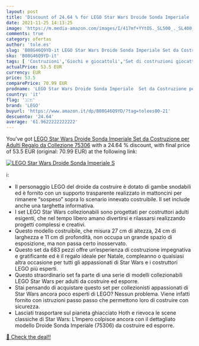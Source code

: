 ```yaml
---
layout: post
title: 'Discount of 24.64 % for LEGO Star Wars Droide Sonda Imperiale  S'
date: 2021-11-25 14:13:25
image: 'https://m.media-amazon.com/images/I/417mf+YYtOS._SL500_._SL400_.jpg'
comments: true
category: ofertas
author: 'tole.es'
slug: 'B08G46Q9YD-it LEGO Star Wars Droide Sonda Imperiale Set da Costruzione...'
sku: 'B08G46Q9YD-it'
tags: [ 'Costruzioni','Giochi e giocattoli','Set di costruzioni giocattolo','lego', ]
actualPrice: 53.5 EUR
currency: EUR
price: 53.5
comparePrice: 70.99 EUR
prodname: 'LEGO Star Wars Droide Sonda Imperiale  Set da Costruzione per Adulti  Regalo da Collezione  75306'
country: 'it'
flag: '🇮🇹'
brand: 'LEGO'
buyurl: 'https://www.amazon.it/dp/B08G46Q9YD/?tag=tolees00-21'
descuento: '24.64'
average: '61.9622222222222'
---
```


You've got [LEGO Star Wars Droide Sonda Imperiale  Set da Costruzione per Adulti  Regalo da Collezione  75306](https://www.amazon.it/dp/B08G46Q9YD/?tag=tolees00-21) with a  24.64 % discount, with final price of 53.5 EUR (original: 70.99 EUR) at the following link:

[![LEGO Star Wars Droide Sonda Imperiale  S](https://m.media-amazon.com/images/I/417mf+YYtOS._SL500_._SL400_.jpg)](https://www.amazon.it/dp/B08G46Q9YD/?tag=tolees00-21)

ℹ️:

- Il personaggio LEGO del droide da costruire è dotato di gambe snodabili ed è fornito con un supporto trasparente realizzato in mattoncini per rimanere “sospeso” sopra lo scenario innevato costruibile. Il set include anche una targhetta informativa.
- I set LEGO Star Wars collezionabili sono progettati per costruttori adulti esigenti, che nel tempo libero amano divertirsi e rilassarsi realizzando progetti complessi e creativi.
- Questo modello costruibile, che misura 27 cm di altezza, 24 cm di larghezza e 11 cm di profondità, non occupa un grande spazio di esposizione, ma non passa certo inosservato.
- Questo set da 683 pezzi offre un’esperienza di costruzione impegnativa e gratificante ed è il regalo ideale per Natale, compleanno o qualsiasi altra occasione per tutti gli appassionati di Star Wars e i costruttori LEGO più esperti.
- Questo straordinario set fa parte di una serie di modelli collezionabili LEGO Star Wars per adulti da costruire ed esporre.
- Stai pensando di acquistare questo set per collezionisti appassionati di Star Wars ancora poco esperti di LEGO? Nessun problema. Viene infatti fornito con istruzioni passo passo che permettono loro di costruire con sicurezza.
- Lasciati trasportare sul pianeta ghiacciato Hoth e rievoca le scene classiche di Star Wars: L’Impero colpisce ancora con il dettagliato modello Droide Sonda Imperiale (75306) da costruire ed esporre.

[🛒 Check the deal!!](https://www.amazon.it/dp/B08G46Q9YD/?tag=tolees00-21)
